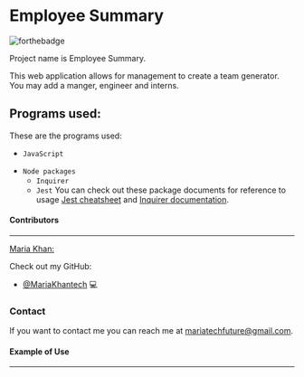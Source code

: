 # Employee Summary

<!--- These are examples. See https://shields.io for others or to customize this set of shields. You might want to include dependencies, project status and licence info here --->
![forthebadge](https://forthebadge.com/images/badges/made-with-javascript.svg)

Project name is Employee Summary.

This web application allows for management to create a team generator. You may add a manger, engineer and interns. 

## Programs used:

These are the programs used:
<!--- These are just example requirements. Add, duplicate or remove as required --->
* `JavaScript`
- `Node packages`
    * `Inquirer`
    * `Jest`
 You can check out these package documents for reference to usage [Jest cheatsheet](https://github.com/sapegin/jest-cheat-sheet) and [Inquirer documentation](https://www.npmjs.com/package/inquirer).


#### Contributors
---

<ins>Maria Khan:</ins> 

 Check out my GitHub:

* [@MariaKhantech](https://github.com/MariaKhantech) 💻

### Contact

If you want to contact me you can reach me at <mariatechfuture@gmail.com>.

#### Example of Use
---

